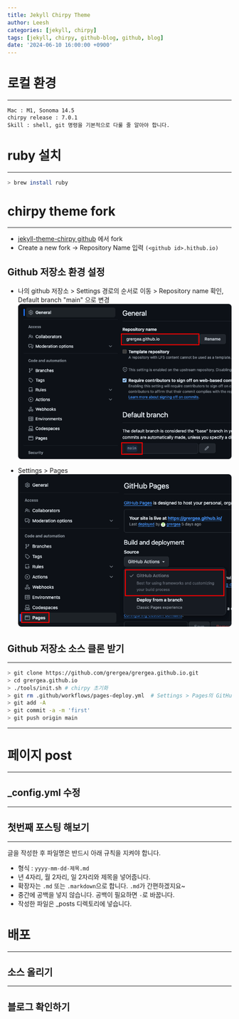 ```yaml
---
title: Jekyll Chirpy Theme
author: Leesh
categories: [jekyll, chirpy] 
tags: [jekyll, chirpy, github-blog, github, blog]
date: '2024-06-10 16:00:00 +0900'
---
```


# 로컬 환경

---
```
Mac : M1, Sonoma 14.5
chirpy release : 7.0.1
Skill : shell, git 명령을 기본적으로 다룰 줄 알아야 합니다. 
```

# ruby 설치

---
```bash
> brew install ruby
```

# chirpy theme fork

---
* [jekyll-theme-chirpy github](https://github.com/cotes2020/jekyll-theme-chirpy) 에서 fork
* Create a new fork -> Repository Name 입력 `(<github id>.hithub.io)`

## Github 저장소 환경 설정
* 나의 github 저장소 > Settings 경로의 순서로 이동 > Repository name 확인, Default  branch "main" 으로 변경
![](/_posts/.2024-06-10-Test_images/76decd75.png)


* Settings > Pages
![](/_posts/.2024-06-10-Test_images/da0b4cc4.png)

## Github 저장소 소스 클론 받기

---
```bash
> git clone https://github.com/grergea/grergea.github.io.git
> cd grergea.github.io
> ./tools/init.sh # chirpy 초기화
> git rm .github/workflows/pages-deploy.yml  # Settings > Pages의 GitHub Actions을 사용하기 위해서 삭제 필요
> git add -A
> git commit -a -m 'first'
> git push origin main
```

---

# 페이지 post

---

## _config.yml 수정

---

## 첫번째 포스팅 해보기

---
글을 작성한 후 파일명은 반드시 아래 규칙을 지켜야 합니다.

* 형식 : `yyyy-mm-dd-제목.md`
* 년 4자리, 월 2자리, 일 2자리와 제목을 넣어줍니다.
* 확장자는 `.md` 또는 `.markdown`으로 합니다. `.md`가 간편하겠지요~
* 중간에 공백을 넣지 않습니다. 공백이 필요하면 `-`로 바꿉니다.
* 작성한 파일은 _posts 디렉토리에 넣습니다.

# 배포

---

## 소스 올리기

---
## 블로그 확인하기
